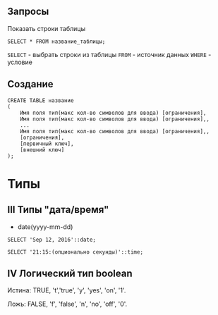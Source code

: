 
## Запросы

Показать строки таблицы
```
SELECT * FROM название_таблицы;
```
`SELECT` - выбрать строки из таблицы
`FROM` - источник данных
`WHERE` - условие

## Создание
```
CREATE TABLE название
(
    Имя поля тип(макс кол-во символов для ввода) [ограничения],
    Имя поля тип(макс кол-во символов для ввода) [ограничения],,
    ...
    Имя поля тип(макс кол-во символов для ввода) [ограничения],,
    [ограничения],
    [первичный ключ],
    [внешний ключ]
);
 ```

# Типы


## III Типы "дата/время"
- date(yyyy-mm-dd)
```
SELECT 'Sep 12, 2016'::date;
```
```
SELECT '21:15:(опционально секунды)'::time;
```
## IV Логический тип boolean
Истина: TRUE, 't','true', 'y', 'yes', 'on', '1'.

Ложь: FALSE, 'f', 'false', 'n', 'no', 'off', '0'.

